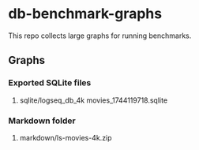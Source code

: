 # db-benchmark-graphs
This repo collects large graphs for running benchmarks.

## Graphs

### Exported SQLite files
1. sqlite/logseq_db_4k movies_1744119718.sqlite

### Markdown folder
1. markdown/ls-movies-4k.zip
